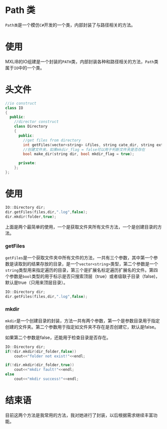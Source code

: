 # Path 类

`Path类`是一个模仿`C#`开发的一个类，内部封装了与路径相关的方法。

# 使用

MXLIB的IO组建是一个封装的`PATH`类，内部封装各种和路径相关的方法，`Path`类属于`IO`中的一个类。

# 头文件

```cpp
//io construct
class IO
{
  public:
	//director construct
	class Directory
	{
	  public:
        //get files from directory
		int getFiles(vector<string> &files, string cate_dir, string ext, bool topOnly = true);
		//创建文件夹，如果mkdir_flag = false可以用于判断文件夹是否存在
		bool make_dir(string dir, bool mkdir_flag = true);

	  private:
	};
};
```

# 使用

```cpp
IO::Directory dir;
dir.getFiles(files,dir,".log",false);
dir.mkdir(folder,true);
```

上面是两个最简单的使用，一个是获取文件夹所有文件方法，一个是创建目录的方法。

### getFiles

`getFiles`是一个获取文件夹中所有文件的方法，一共有三个参数，其中第一个参数是读取到的结果存放的目录，是一个`vector<string>`类型，第二个参数是一个`string`类型用来指定遍历的目录，第三个是扩展名标定遍历扩展名的文件。第四个参数是`bool`类型的用于标示是否只搜索顶层（true）或者级联子目录（false)，默认是true（只用来顶层目录）。

```cpp
IO::Directory dir;
dir.getFiles(files,dir,".log",false);
```

### mkdir

`mkdir`是一个创建目录的封装，方法一共有两个参数，第一个是参数目录用于指定创建的文件夹。第二个参数用于指定如文件夹不存在是否创建它，默认是false。

如果第二个参数是false，还能用于检查目录是否存在。

```cpp
IO::Directory dir;
if(!dir.mkdir(dir_folder,false))
    cout<<"folder not exist!"<<endl;

if(!dir.mkdir(dir_folder,true))
    cout<<"mkdir fault!"<<endl;
else
    cout<<"mkdir success!"<<endl;
```

# 结束语

目前这两个方法是我常用的方法，我对她进行了封装，以后根据需求继续丰富功能。